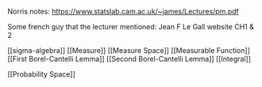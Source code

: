 Norris notes: https://www.statslab.cam.ac.uk/~james/Lectures/pm.pdf

Some french guy that the lecturer mentioned:
Jean F Le Gall website CH1 & 2

[[sigma-algebra]]
[[Measure]]
[[Measure Space]]
[[Measurable Function]]
[[First Borel-Cantelli Lemma]]
[[Second Borel-Cantelli Lemma]]
[[Integral]]

[[Probability Space]]